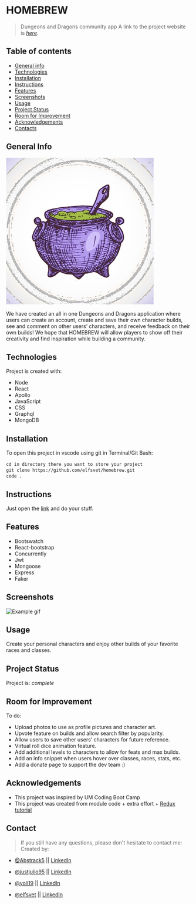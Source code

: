 # HOMEBREW

> Dungeons and Dragons community app
> A link to the project website is [_here_](https://radiant-thicket-52137.herokuapp.com/).

## Table of contents

- [General info](#general-info)
- [Technologies](#technologies)
- [Installation](#installation)
- [Instructions](#instructions)
- [Features](#features)
- [Screenshots](#screenshots)
- [Usage](#usage)
- [Project Status](#project-status)
- [Room for Improvement](#room-for-improvement)
- [Acknowledgements](#acknowledgements)
- [Contacts](#contact)

## General Info
![Logo](./client/public/images/homebrew-icon.jpg)


We have created an all in one Dungeons and Dragons application where users can create an account, create and save their own character builds, see and comment on other users’ characters, and receive feedback on their own builds! We hope that HOMEBREW will allow players to show off their creativity and find inspiration while building a community.

## Technologies

Project is created with:

- Node
- React
- Apollo
- JavaScript
- CSS
- Graphql
- MongoDB

## Installation

To open this project in vscode using git in Terminal/Git Bash:

```
cd in directory there you want to store your project
git clone https://github.com/elfsvet/homebrew.git
code .
```

## Instructions

Just open the [link](https://radiant-thicket-52137.herokuapp.com/) and do your stuff.

## Features

- Bootswatch
- React-bootstrap
- Concurrently
- Jwt
- Mongoose
- Express
- Faker

## Screenshots

![Example gif](./client/public/images/hb.gif)

## Usage

Create your personal characters and enjoy other builds of your favorite races and classes.

## Project Status

Project is: _complete_

## Room for Improvement

To do:

- Upload photos to use as profile pictures and character art.
- Upvote feature on builds and allow search filter by popularity.
- Allow users to save other users’ characters for future reference.
- Virtual roll dice animation feature.
- Add additional levels to characters to allow for feats and max builds.
- Add an info snippet when users hover over classes, races, stats, etc.
- Add a donate page to support the dev team :)


## Acknowledgements

- This project was inspired by UM Coding Boot Camp
- This project was created from module code + extra effort + [Redux tutorial](https://redux.js.org/tutorials/fundamentals/part-1-overview)

## Contact

> If you still have any questions, please don't hesitate to contact me:
> Created by:

- [@Abstrack5](https://github.com/Abstrack5) || [LinkedIn](https://www.linkedin.com/in/armon-ahmadi)

- [@justjulio95](https://github.com/justjulio95) || [LinkedIn](https://www.linkedin.com/in/julio-suarez95/)

- [@yoli19](https://github.com/yoli19) || [LinkedIn](https://www.linkedin.com/in/yolanda-jacobs-a477a5153/)

- [@elfsvet](https://github.com/elfsvet) || [LinkedIn](https://www.linkedin.com/in/stepanmatysik/)
